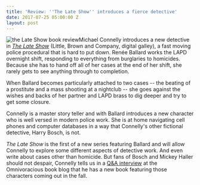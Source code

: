 ```yaml
---
title: 'Review: ''The Late Show'' introduces a fierce detective'
date: 2017-07-25 05:00:00 Z
layout: post
---
```


![the Late Show book review](images/51DN58VWvoL._SX320_BO1204203200_-194x300.jpg)Michael Connelly introduces a new detective in [_The Late Show_](http://amzn.to/2eLqBC7) (Little, Brown and Company, digital galley), a fast moving police procedural that is hard to put down. Renée Ballard works the LAPD overnight shift, responding to everything from burglaries to homicides. Because she has to hand off all of her cases at the end of her shift, she rarely gets to see anything through to completion.

When Ballard becomes particularly attached to two cases -- the beating of a prostitute and a mass shooting at a nightclub -- she goes against the wishes and backs of her partner and LAPD brass to dig deeper and try to get some closure.

Connelly is a master story teller and with Ballard introduces a new character who is well versed in modern police work. She is at home navigating cell phones and computer databases in a way that Connelly's other fictional detective, Harry Bosch, is not.

_The Late Show_ is the first of a new series featuring Ballard and will allow Connelly to explore some different aspects of detective work. And even write about cases other than homicide. But fans of Bosch and Mickey Haller should not despair, Connelly tells us in a [Q&A interview](http://www.omnivoracious.com/2017/07/talking-to-michael-connelly-amazon-book-review.html) at the Omnivoracious book blog that he has a new book featuring those characters coming out in the fall.
